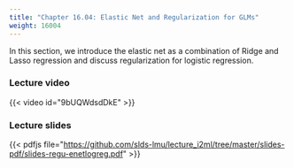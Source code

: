 ```yaml
---
title: "Chapter 16.04: Elastic Net and Regularization for GLMs"
weight: 16004
---
```

In this section, we introduce the elastic net as a combination of Ridge and Lasso regression and discuss regularization for logistic regression. 

<!--more-->

### Lecture video

{{< video id="9bUQWdsdDkE" >}}

### Lecture slides

{{< pdfjs file="https://github.com/slds-lmu/lecture_i2ml/tree/master/slides-pdf/slides-regu-enetlogreg.pdf" >}}
